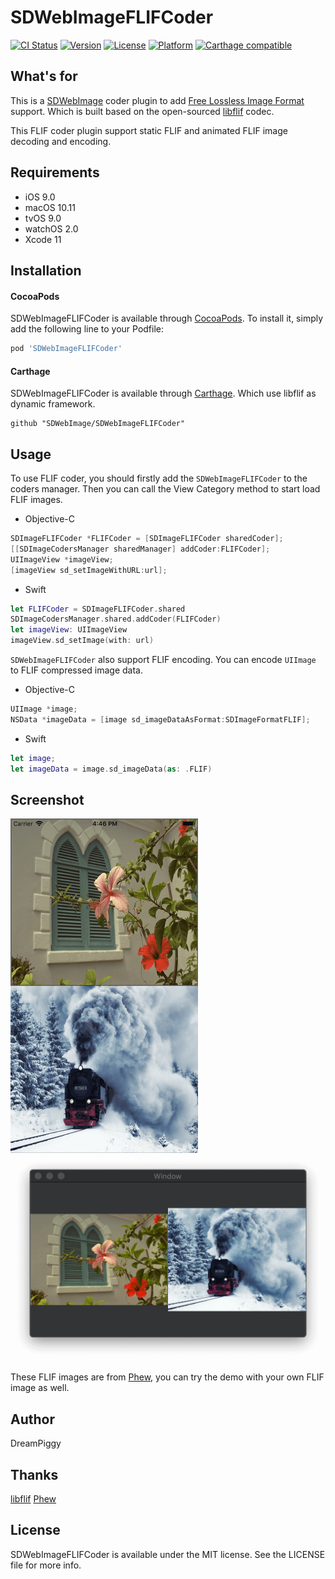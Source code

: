 # SDWebImageFLIFCoder

[![CI Status](http://img.shields.io/travis/SDWebImage/SDWebImageFLIFCoder.svg?style=flat)](https://travis-ci.org/SDWebImage/SDWebImageFLIFCoder)
[![Version](https://img.shields.io/cocoapods/v/SDWebImageFLIFCoder.svg?style=flat)](http://cocoapods.org/pods/SDWebImageFLIFCoder)
[![License](https://img.shields.io/cocoapods/l/SDWebImageFLIFCoder.svg?style=flat)](http://cocoapods.org/pods/SDWebImageFLIFCoder)
[![Platform](https://img.shields.io/cocoapods/p/SDWebImageFLIFCoder.svg?style=flat)](http://cocoapods.org/pods/SDWebImageFLIFCoder)
[![Carthage compatible](https://img.shields.io/badge/Carthage-compatible-4BC51D.svg?style=flat)](https://github.com/SDWebImage/SDWebImageFLIFCoder)

## What's for

This is a [SDWebImage](https://github.com/SDWebImage/SDWebImage) coder plugin to add [Free Lossless Image Format](https://flif.info/) support. Which is built based on the open-sourced [libflif](https://github.com/FLIF-hub/FLIF) codec.

This FLIF coder plugin support static FLIF and animated FLIF image decoding and encoding.

## Requirements

+ iOS 9.0
+ macOS 10.11
+ tvOS 9.0
+ watchOS 2.0
+ Xcode 11

## Installation

#### CocoaPods

SDWebImageFLIFCoder is available through [CocoaPods](http://cocoapods.org). To install
it, simply add the following line to your Podfile:

```ruby
pod 'SDWebImageFLIFCoder'
```

#### Carthage

SDWebImageFLIFCoder is available through [Carthage](https://github.com/Carthage/Carthage). Which use libflif as dynamic framework.

```
github "SDWebImage/SDWebImageFLIFCoder"
```

## Usage

To use FLIF coder, you should firstly add the `SDWebImageFLIFCoder` to the coders manager. Then you can call the View Category method to start load FLIF images.

+ Objective-C

```objective-c
SDImageFLIFCoder *FLIFCoder = [SDImageFLIFCoder sharedCoder];
[[SDImageCodersManager sharedManager] addCoder:FLIFCoder];
UIImageView *imageView;
[imageView sd_setImageWithURL:url];
```

+ Swift

```swift
let FLIFCoder = SDImageFLIFCoder.shared
SDImageCodersManager.shared.addCoder(FLIFCoder)
let imageView: UIImageView
imageView.sd_setImage(with: url)
```

`SDWebImageFLIFCoder` also support FLIF encoding. You can encode `UIImage` to FLIF compressed image data.

+ Objective-C

```objectivec
UIImage *image;
NSData *imageData = [image sd_imageDataAsFormat:SDImageFormatFLIF];
```

+ Swift

```swift
let image;
let imageData = image.sd_imageData(as: .FLIF)
```

## Screenshot

<img src="https://raw.githubusercontent.com/SDWebImage/SDWebImageFLIFCoder/master/Example/Screenshot/FLIFDemo.png" width="300" />
<img src="https://raw.githubusercontent.com/SDWebImage/SDWebImageFLIFCoder/master/Example/Screenshot/FLIFDemo-macOS.png" width="600" />

These FLIF images are from [Phew](https://github.com/sveinbjornt/Phew), you can try the demo with your own FLIF image as well.

## Author

DreamPiggy

## Thanks

[libflif](https://github.com/FLIF-hub/FLIF)
[Phew](https://github.com/sveinbjornt/Phew)

## License

SDWebImageFLIFCoder is available under the MIT license. See the LICENSE file for more info.

